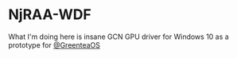 # NjRAA-WDF

What I'm doing here is insane GCN GPU driver for Windows 10 as a prototype for [@GreenteaOS](https://github.com/GreenteaOS)
